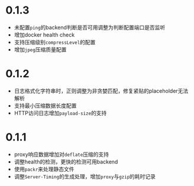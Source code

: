 # 0.1.3

* 未配置`ping`的backend判断是否可用调整为判断配置端口是否监听
* 增加docker health check
* 支持压缩级别`compressLevel`的配置
* 增加`jpeg`压缩质量配置

# 0.1.2

* 日志格式化字符串时，正则调整为非贪婪匹配，修复紧贴的placeholder无法解析
* 支持最小压缩数据长度配置
* HTTP访问日志增加`payload-size`的支持

# 0.1.1

* proxy响应数据增加对`deflate`压缩的支持
* 调整health的检测，更快的检测可用backend
* 使用`packr`来处理静态文件
* 调整`Server-Timing`的生成处理，增加`proxy`与`gzip`的耗时记录
